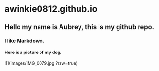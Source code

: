 # awinkie0812.github.io

## Hello my name is Aubrey, this is my github repo.

### I like Markdown.


#### Here is a picture of my dog.

![](images/IMG_0079.jpg ?raw=true)